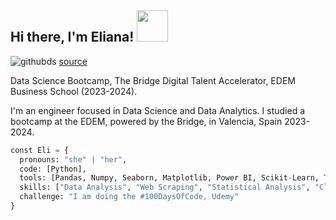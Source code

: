<h2> Hi there, I'm Eliana! <img src="https://media.giphy.com/media/mGcNjsfWAjY5AEZNw6/giphy.gif" width="50"></h2>

![githubds](https://github.com/ElinaPaint/ElinaPaint/assets/125615274/f70d81f6-5f48-4f87-889e-fc6f8c9550c2)
[source](https://www.kdnuggets.com/2022/12/learn-data-science-github-repositories.html)

Data Science Bootcamp, The Bridge Digital Talent Accelerator, EDEM Business School (2023-2024).

I'm an engineer focused in Data Science and Data Analytics. I studied a bootcamp at the EDEM, powered by the Bridge, in Valencia, Spain 2023-2024. 

```python
const Eli = {
  pronouns: "she" | "her",
  code: [Python],
  tools: [Pandas, Numpy, Seaborn, Matplotlib, Power BI, Scikit-Learn, Tensorflow/Keras, Docker, OpenCV, AWS, PySpark, Deep Learning, SQL, PostgreSQL, MongoDB ],
  skills: ["Data Analysis", "Web Scraping", "Statistical Analysis", "Cleaning Data", "Statistical Analysis", "Data Transformation", "API hosting"],
  challenge: "I am doing the #100DaysOfCode, Udemy"
}
```






<!--
**ElinaPaint/ElinaPaint** is a ✨ _special_ ✨ repository because its `README.md` (this file) appears on your GitHub profile.

Here are some ideas to get you started:

- 🔭 I’m currently working on ...
- 🌱 I’m currently learning ...
- 👯 I’m looking to collaborate on ...
- 🤔 I’m looking for help with ...
- 💬 Ask me about ...
- 📫 How to reach me: ...
- 😄 Pronouns: ...
- ⚡ Fun fact: ...
-->
